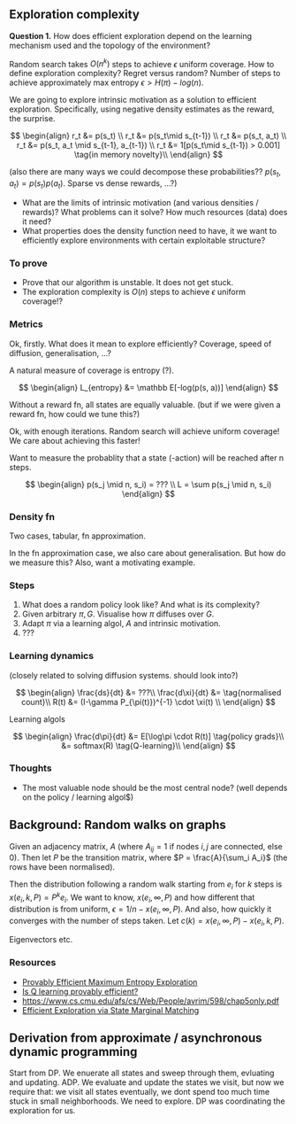 ## Exploration complexity

__Question 1.__ How does efficient exploration depend on the learning mechanism used and the topology of the environment?

Random search takes $O(n^k)$ steps to achieve $\epsilon$ uniform coverage.
How to define exploration complexity? Regret versus random? Number of steps to achieve approximately max entropy $\epsilon > H(\pi) - log(n)$.


We are going to explore intrinsic motivation as a solution to efficient exploration. Specifically, using negative density estimates as the reward, the surprise.

$$
\begin{align}
r_t &= p(s_t) \\
r_t &= p(s_t\mid s_{t-1}) \\
r_t &= p(s_t, a_t) \\
r_t &= p(s_t, a_t \mid s_{t-1}, a_{t-1}) \\
r_t &= 1[p(s_t\mid s_{t-1}) > 0.001] \tag{in memory novelty}\\
\end{align}
$$

(also there are many ways we could decompose these probabilities?? $p(s_t, a_t) = p(s_t)p( a_t)$. Sparse vs dense rewards, ...?)



- What are the limits of intrinsic motivation (and various densities / rewards)? What problems can it solve? How much resources (data) does it need?
- What properties does the density function need to have, it we want to efficiently explore environments with certain exploitable structure?

### To prove

- Prove that our algorithm is unstable. It does not get stuck.
- The exploration complexity is $O(n)$ steps to achieve $\epsilon$ uniform coverage!?

### Metrics

Ok, firstly. What does it mean to explore efficiently? Coverage, speed of diffusion, generalisation, ...?

A natural measure of coverage is entropy (?).

$$
\begin{align}
L_{entropy} &= \mathbb E[-log(p(s, a))]
\end{align}
$$

Without a reward fn, all states are equally valuable. (but if we were given a reward fn, how could we tune this?)

Ok, with enough iterations. Random search will achieve uniform coverage! We care about achieving this faster!


Want to measure the probablity that a state (-action) will be reached after n steps.

$$
\begin{align}
p(s_j \mid n, s_i) = ??? \\
L = \sum p(s_j \mid n, s_i)
\end{align}
$$

### Density fn

Two cases, tabular, fn approximation.

In the fn approximation case, we also care about generalisation. But how do we measure this?
Also, want a motivating example.


### Steps

1. What does a random policy look like? And what is its complexity?
1. Given arbitrary $\pi, G$. Visualise how $\pi$ diffuses over $G$.
1. Adapt $\pi$ via a learning algol, $A$ and intrinsic motivation.
1. ???

### Learning dynamics

(closely related to solving diffusion systems. should look into?)

$$
\begin{align}
\frac{ds}{dt} &= ???\\
\frac{d\xi}{dt} &= \tag{normalised count}\\
R(t) &= (I-\gamma P_{\pi(t)})^{-1} \cdot \xi(t) \\
\end{align}
$$

Learning algols

$$
\begin{align}
\frac{d\pi}{dt} &= E[\log\pi \cdot R(t)] \tag{policy grads}\\
&= softmax(R) \tag{Q-learning}\\
\end{align}
$$

### Thoughts

- The most valuable node should be the most central node? (well depends on the policy / learning algol$)

## Background: Random walks on graphs

Given an adjacency matrix, $A$ (where $A_{ij} = 1$ if nodes $i, j$ are connected, else $0$). Then let $P$ be  the transition matrix, where $P = \frac{A}{\sum_i A_i}$ (the rows have been normalised).

Then the distribution following a random walk starting from $e_i$ for $k$ steps is $x(e_i, k, P) = P^ke_i$. We want to know, $x(e_i, \infty, P)$ and how different that distribution is from uniform, $\epsilon = 1/n - x(e_i, \infty, P)$. And also, how quickly it converges with the number of steps taken. Let $c(k) = x(e_i, \infty, P) - x(e_i, k, P)$.

Eigenvectors etc.


### Resources

- [Provably Efficient Maximum Entropy Exploration](https://arxiv.org/abs/1812.02690)
- [Is Q learning provably efficient?](https://arxiv.org/abs/1807.03765)
- https://www.cs.cmu.edu/afs/cs/Web/People/avrim/598/chap5only.pdf
- [Efficient Exploration via State Marginal Matching](https://arxiv.org/abs/1906.05274)


## Derivation from approximate / asynchronous dynamic programming

Start from DP. We enuerate all states and sweep through them, evluating and updating.
ADP. We evaluate and update the states we visit, but now we require that: we visit all states eventually, we dont spend too much time stuck in small neighborhoods.
We need to explore.
DP was coordinating the exploration for us.
